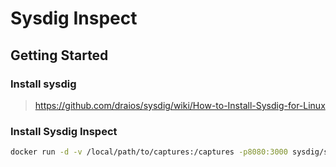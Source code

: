 # Sysdig Inspect

## Getting Started

### Install sysdig

> <https://github.com/draios/sysdig/wiki/How-to-Install-Sysdig-for-Linux>

### Install Sysdig Inspect

```sh
docker run -d -v /local/path/to/captures:/captures -p8080:3000 sysdig/sysdig-inspect:latest
```
